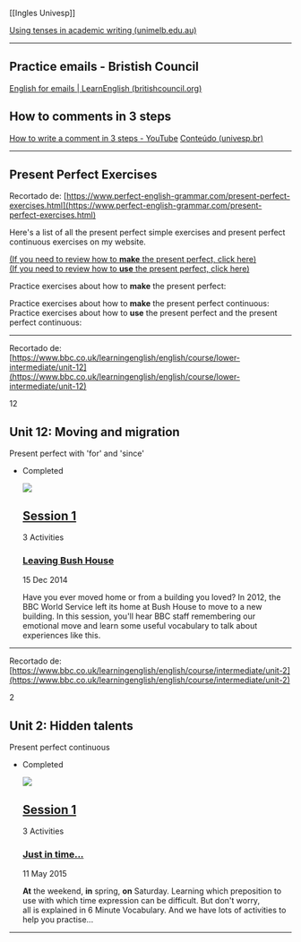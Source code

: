 [[Ingles Univesp]]

[Using tenses in academic writing (unimelb.edu.au)](https://students.unimelb.edu.au/academic-skills/explore-our-resources/grammar/using-tenses-in-academic-writing)

---

## Practice emails - Bristish Council

[English for emails | LearnEnglish (britishcouncil.org)](https://learnenglish.britishcouncil.org/business-english/english-for-emails)


## How to comments in 3 steps

[How to write a comment in 3 steps - YouTube](https://www.youtube.com/watch?v=6UhaTtw_Pm4&t=71s)
[Conteúdo (univesp.br)](https://ava.univesp.br/ultra/courses/_4878_1/cl/outline)

---

  ## Present Perfect Exercises

Recortado de: [https://www.perfect-english-grammar.com/present-perfect-exercises.html](https://www.perfect-english-grammar.com/present-perfect-exercises.html)

Here's a list of all the present perfect simple exercises and present perfect continuous exercises on my website.

[(If you need to review how to **make** the present perfect, click here)](https://www.perfect-english-grammar.com/present-perfect.html)  
[(If you need to review how to **use** the present perfect, click here)](https://www.perfect-english-grammar.com/present-perfect-use.html)

Practice exercises about how to **make** the present perfect:

Practice exercises about how to **make** the present perfect continuous: Practice exercises about how to **use** the present perfect and the present perfect continuous:

  
---

  

Recortado de: [https://www.bbc.co.uk/learningenglish/english/course/lower-intermediate/unit-12](https://www.bbc.co.uk/learningenglish/english/course/lower-intermediate/unit-12)

12

## Unit 12: Moving and migration  
Present perfect with 'for' and 'since'

-   Completed
    
    [![](https://ichef.bbci.co.uk/images/ic/624xn/p02bvnsh.jpg)](https://www.bbc.co.uk/learningenglish/english/course/lower-intermediate/unit-12/session-1)
    
    ## [Session 1](https://www.bbc.co.uk/learningenglish/english/course/lower-intermediate/unit-12/session-1)
    
    3 Activities
    
    ### [Leaving Bush House](https://www.bbc.co.uk/learningenglish/english/course/lower-intermediate/unit-12/session-1)
    
    15 Dec 2014
    
    Have you ever moved home or from a building you loved? In 2012, the BBC World Service left its home at Bush House to move to a new building. In this session, you'll hear BBC staff remembering our emotional move and learn some useful vocabulary to talk about experiences like this.

---
  

Recortado de: [https://www.bbc.co.uk/learningenglish/english/course/intermediate/unit-2](https://www.bbc.co.uk/learningenglish/english/course/intermediate/unit-2)

2

## Unit 2: Hidden talents  
Present perfect continuous

-   Completed
    
    [![](https://ichef.bbci.co.uk/images/ic/624xn/p02qvlvc.jpg)](https://www.bbc.co.uk/learningenglish/english/course/intermediate/unit-2/session-1)
    
    ## [Session 1](https://www.bbc.co.uk/learningenglish/english/course/intermediate/unit-2/session-1)
    
    3 Activities
    
    ### [Just in time...](https://www.bbc.co.uk/learningenglish/english/course/intermediate/unit-2/session-1)
    
    11 May 2015
    
    **At** the weekend, **in** spring, **on** Saturday. Learning which preposition to use with which time expression can be difficult. But don't worry, all is explained in 6 Minute Vocabulary. And we have lots of activities to help you practise...

---



